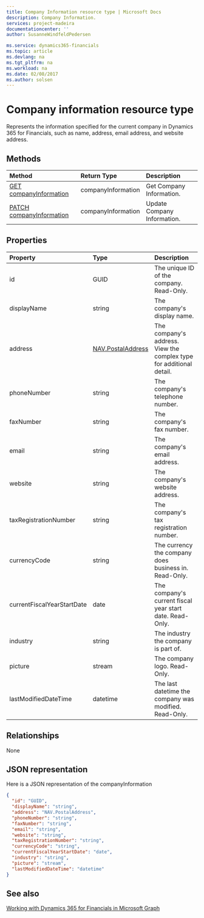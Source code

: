 ```yaml
---
title: Company Information resource type | Microsoft Docs
description: Company Information.
services: project-madeira
documentationcenter: ''
author: SusanneWindfeldPedersen

ms.service: dynamics365-financials
ms.topic: article
ms.devlang: na
ms.tgt_pltfrm: na
ms.workload: na
ms.date: 02/08/2017
ms.author: solsen
---
```


# Company information resource type
Represents the information specified for the current company in Dynamics 365 for Financials, such as name, address, email address, and website address.

## Methods

| Method       | Return Type  |Description|
|:---------------|:--------|:----------|
|[GET companyInformation](../api/dynamics_get_companyinformation.md)|companyInformation|Get Company Information.|
|[PATCH companyInformation](../api/dynamics_update_companyinformation.md)|companyInformation|Update Company Information.|


## Properties
| Property	   | Type	|Description|
|:---------------|:--------|:----------|
|id|GUID|The unique ID of the company. Read-Only.|
|displayName|string|The company's display name.|
|address|[NAV.PostalAddress](../resources/dynamics_complex_types.md)|The company's address. View the complex type for additional detail.|
|phoneNumber|string|The company's telephone number.|
|faxNumber|string|The company's fax number.|
|email|string|The company's email address.|
|website|string|The company's website address.|
|taxRegistrationNumber|string|The company's tax registration number.|
|currencyCode|string|The currency the company does business in. Read-Only.|
|currentFiscalYearStartDate|date|The company's current fiscal year start date. Read-Only.|
|industry|string|The industry the company is part of.|
|picture|stream|The company logo. Read-Only.|
|lastModifiedDateTime|datetime|The last datetime the company was modified. Read-Only.|  


## Relationships
None

## JSON representation

Here is a JSON representation of the companyInformation
```json
{
  "id": "GUID",
  "displayName": "string",
  "address": "NAV.PostalAddress",
  "phoneNumber": "string",
  "faxNumber": "string",
  "email": "string",
  "website": "string",
  "taxRegistrationNumber": "string",
  "currencyCode": "string",
  "currentFiscalYearStartDate": "date",
  "industry": "string",
  "picture": "stream",
  "lastModifiedDateTime": "datetime"
}

```

## See also
[Working with Dynamics 365 for Financials in Microsoft Graph](../resources/dynamics_overview.md) 
